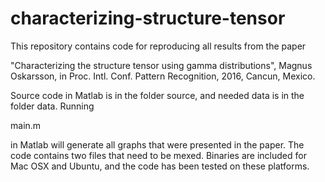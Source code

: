 # characterizing-structure-tensor
This repository contains code for reproducing all results from the paper

"Characterizing the structure tensor using gamma distributions", Magnus Oskarsson, in Proc. Intl. Conf. Pattern Recognition, 2016, Cancun, Mexico.

Source code in Matlab is in the folder source, and needed data is in the folder data.
Running 

main.m 

in Matlab will generate all graphs that were presented in the paper. The code contains two files that need to be mexed. Binaries are included for Mac OSX and Ubuntu, and the code has been tested on these platforms.
